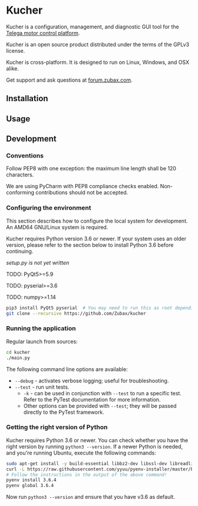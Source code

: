 # Kucher

Kucher is a configuration, management, and diagnostic GUI tool for the
[Telega motor control platform](https://zubax.com/telega).

Kucher is an open source product distributed under the terms of the GPLv3 license.

Kucher is cross-platform. It is designed to run on Linux, Windows, and OSX alike.

Get support and ask questions at [forum.zubax.com](https://forum.zubax.com).

## Installation

## Usage

## Development

### Conventions

Follow PEP8 with one exception: the maximum line length shall be 120 characters.

We are using PyCharm with PEP8 compliance checks enabled.
Non-conforming contributions should not be accepted.

### Configuring the environment

This section describes how to configure the local system for development.
An AMD64 GNU/Linux system is required.

Kucher requires Python version 3.6 or newer.
If your system uses an older version, please refer to the section below to install
Python 3.6 before continuing.

*setup.py is not yet written*

TODO: PyQt5>=5.9

TODO: pyserial>=3.6

TODO: numpy>=1.14

```bash
pip3 install PyQt5 pyserial  # You may need to run this as root depending on your environment
git clone --recursive https://github.com/Zubax/kucher
```

### Running the application

Regular launch from sources:

```bash
cd kucher
./main.py
```

The following command line options are available:


* `--debug` - activates verbose logging; useful for troubleshooting.
* `--test` - run unit tests.
    * `-k` - can be used in conjunction with `--test` to run a specific test.
    Refer to the PyTest documentation for more information.
    * Other options can be provided with `--test`; they will be passed directly to
    the PyTest framework.


### Getting the right version of Python

Kucher requires Python 3.6 or newer.
You can check whether you have the right version by running `python3 --version`.
If a newer Python is needed, and you're running Ubuntu, execute the following commands:

```bash
sudo apt-get install -y build-essential libbz2-dev libssl-dev libreadline-dev libsqlite3-dev tk-dev libpng-dev libfreetype6-dev
curl -L https://raw.githubusercontent.com/yyuu/pyenv-installer/master/bin/pyenv-installer | bash
# Follow the instructions in the output of the above command!
pyenv install 3.6.4
pyenv global 3.6.4
```

Now run `python3 --version` and ensure that you have v3.6 as default.
